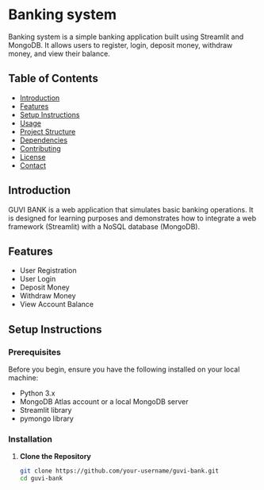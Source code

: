 # Banking system

Banking system is a simple banking application built using Streamlit and MongoDB. It allows users to register, login, deposit money, withdraw money, and view their balance. 

## Table of Contents

- [Introduction](#introduction)
- [Features](#features)
- [Setup Instructions](#setup-instructions)
- [Usage](#usage)
- [Project Structure](#project-structure)
- [Dependencies](#dependencies)
- [Contributing](#contributing)
- [License](#license)
- [Contact](#contact)

## Introduction

GUVI BANK is a web application that simulates basic banking operations. It is designed for learning purposes and demonstrates how to integrate a web framework (Streamlit) with a NoSQL database (MongoDB).

## Features

- User Registration
- User Login
- Deposit Money
- Withdraw Money
- View Account Balance

## Setup Instructions

### Prerequisites

Before you begin, ensure you have the following installed on your local machine:

- Python 3.x
- MongoDB Atlas account or a local MongoDB server
- Streamlit library
- pymongo library

### Installation

1. **Clone the Repository**

   ```sh
   git clone https://github.com/your-username/guvi-bank.git
   cd guvi-bank
